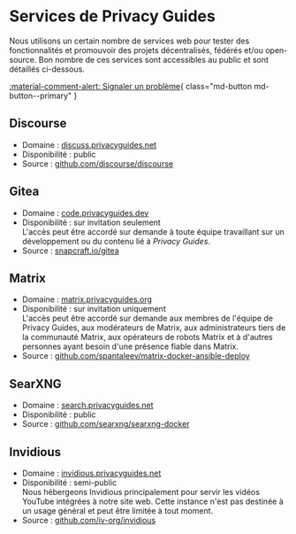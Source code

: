 # Services de Privacy Guides

Nous utilisons un certain nombre de services web pour tester des fonctionnalités et promouvoir des projets décentralisés, fédérés et/ou open-source. Bon nombre de ces services sont accessibles au public et sont détaillés ci-dessous.

[:material-comment-alert: Signaler un problème](https://discuss.privacyguides.net/c/services/2){ class="md-button md-button--primary" }

## Discourse

- Domaine : [discuss.privacyguides.net](https://discuss.privacyguides.net)
- Disponibilité : public
- Source : [github.com/discourse/discourse](https://github.com/discourse/discourse)

## Gitea

- Domaine : [code.privacyguides.dev](https://code.privacyguides.dev)
- Disponibilité : sur invitation seulement  
  L'accès peut être accordé sur demande à toute équipe travaillant sur un développement ou du contenu lié à *Privacy Guides*.
- Source : [snapcraft.io/gitea](https://snapcraft.io/gitea)

## Matrix

- Domaine : [matrix.privacyguides.org](https://matrix.privacyguides.org)
- Disponibilité : sur invitation uniquement  
  L'accès peut être accordé sur demande aux membres de l'équipe de Privacy Guides, aux modérateurs de Matrix, aux administrateurs tiers de la communauté Matrix, aux opérateurs de robots Matrix et à d'autres personnes ayant besoin d'une présence fiable dans Matrix.
- Source : [github.com/spantaleev/matrix-docker-ansible-deploy](https://github.com/spantaleev/matrix-docker-ansible-deploy)

## SearXNG

- Domaine : [search.privacyguides.net](https://search.privacyguides.net)
- Disponibilité : public
- Source : [github.com/searxng/searxng-docker](https://github.com/searxng/searxng-docker)

## Invidious

- Domaine : [invidious.privacyguides.net](https://invidious.privacyguides.net)
- Disponibilité : semi-public  
  Nous hébergeons Invidious principalement pour servir les vidéos YouTube intégrées à notre site web. Cette instance n'est pas destinée à un usage général et peut être limitée à tout moment.
- Source : [github.com/iv-org/invidious](https://github.com/iv-org/invidious)
